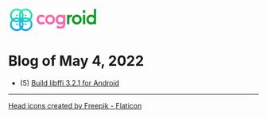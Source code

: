 [![cogroid.com](https://github.com/cogroid/resources/raw/main/images/banner/cogroid-48.png)](https://cogroid.com)

# Blog of May 4, 2022

* (5) [Build libffi 3.2.1 for Android](https://cogroid.com/blog/2022/05/04/build-libffi-3.2.1-for-android)

---
[Head icons created by Freepik - Flaticon](https://www.flaticon.com/free-icons/head)
